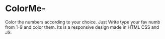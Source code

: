 # ColorMe-
Color the numbers according to your choice. Just Write type your fav numb from 1-9 and color them. Its is a responsive design made in HTML CSS and JS. 
